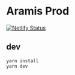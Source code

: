 # Aramis Prod

[![Netlify Status](https://api.netlify.com/api/v1/badges/b0b077fb-5be4-44df-bd40-07e3100a3215/deploy-status)](https://app.netlify.com/sites/aramis/deploys)

## dev

```
yarn install
yarn dev
```
